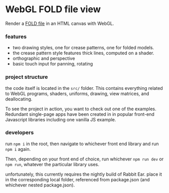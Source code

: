 # WebGL FOLD file view

Render a [FOLD file](https://github.com/edemaine/FOLD/) in an HTML canvas with WebGL.

### features

- two drawing styles, one for crease patterns, one for folded models.
- the crease pattern style features thick lines, computed on a shader.
- orthographic and perspective
- basic touch input for panning, rotating

### project structure

the code itself is located in the `src/` folder. This contains everything related to WebGL programs, shaders, uniforms, drawing, view matrices, and deallocating.

To see the project in action, you want to check out one of the examples. Redundant single-page apps have been created in in popular front-end Javascript libraries including one vanilla JS example.

### developers

run `npm i` in the root, then navigate to whichever front end library and run `npm i` again.

Then, depending on your front end of choice, run whichever `npm run dev` or `npm run`, whatever the particular library uses.

unfortunately, this currently requires the nightly build of Rabbit Ear. place it in the corresponding local folder, referenced from package.json (and whichever nested package.json).
